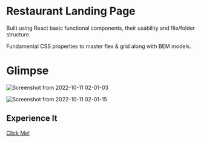 # Restaurant Landing Page

Built using React basic functional components, their usability and file/folder structure.

Fundamental CSS properties to master flex & grid along with BEM models.


# Glimpse
![Screenshot from 2022-10-11 02-01-03](https://user-images.githubusercontent.com/79959361/194947991-fefd2c6f-b717-4c9c-8661-48d060dc8009.png)

![Screenshot from 2022-10-11 02-01-15](https://user-images.githubusercontent.com/79959361/194947996-365fc390-6e22-49e3-93ca-7dfea22bc674.png)


## Experience It

[Click Me!](https://fazevennom-gericht.netlify.app/)
